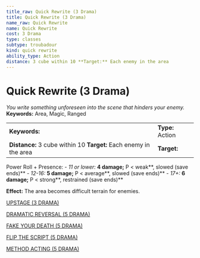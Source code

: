 ```yaml
---
title_raw: Quick Rewrite (3 Drama)
title: Quick Rewrite (3 Drama)
name_raw: Quick Rewrite
name: Quick Rewrite
cost: 3 Drama
type: classes
subtype: troubadour
kind: quick rewrite
ability_type: Action
distance: 3 cube within 10 **Target:** Each enemy in the area
---
```


# Quick Rewrite (3 Drama)

*You write something unforeseen into the scene that hinders your enemy.* **Keywords:** Area, Magic, Ranged

|                                                                   |                  |
| :---------------------------------------------------------------- | :--------------- |
| **Keywords:**                                                     | **Type:** Action |
| **Distance:** 3 cube within 10 **Target:** Each enemy in the area | **Target:**      |

Power Roll + Presence: - *11 or lower:* **4 damage;** P \< weak\*\*, slowed (save ends)\*\* - *12-16:* **5 damage;** P \< average\*\*, slowed (save ends)\*\* - *17+:* **6 damage;** P \< strong\*\*, restrained (save ends)\*\*

**Effect:** The area becomes difficult terrain for enemies.

[UPSTAGE (3 DRAMA)](./Upstage/Upstage.md)

[DRAMATIC REVERSAL (5 DRAMA)](./Dramatic%20Reversal.md)

[FAKE YOUR DEATH (5 DRAMA)](./Fake%20Your%20Death.md)

[FLIP THE SCRIPT (5 DRAMA)](./Flip%20The%20Script.md)

[METHOD ACTING (5 DRAMA)](./Method%20Acting.md)
